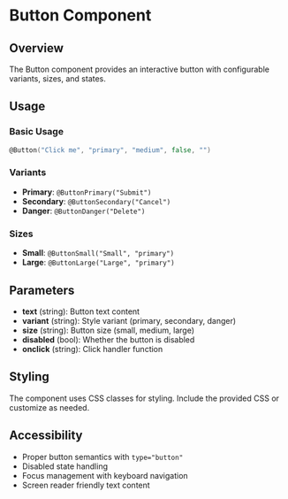 # Button Component

## Overview
The Button component provides an interactive button with configurable variants, sizes, and states.

## Usage

### Basic Usage
```go
@Button("Click me", "primary", "medium", false, "")
```

### Variants
- **Primary**: `@ButtonPrimary("Submit")`
- **Secondary**: `@ButtonSecondary("Cancel")`
- **Danger**: `@ButtonDanger("Delete")`

### Sizes
- **Small**: `@ButtonSmall("Small", "primary")`
- **Large**: `@ButtonLarge("Large", "primary")`

## Parameters
- **text** (string): Button text content
- **variant** (string): Style variant (primary, secondary, danger)
- **size** (string): Button size (small, medium, large)
- **disabled** (bool): Whether the button is disabled
- **onclick** (string): Click handler function

## Styling
The component uses CSS classes for styling. Include the provided CSS or customize as needed.

## Accessibility
- Proper button semantics with `type="button"`
- Disabled state handling
- Focus management with keyboard navigation
- Screen reader friendly text content